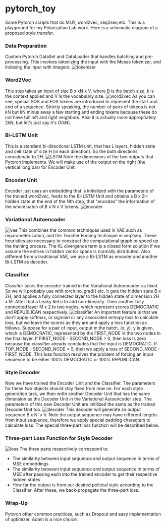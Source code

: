 # pytorch_toy
Some Pytorch scripts that do MLR, word2vec, seq2seq etc. This is a playground for my Polarization Lab work.
Here is a schematic diagram of a proposed style transfer.

### Data Preparation 
Custom Pytorch DataSet and DataLoader that handles batching and pre-processing. This involves tokenizing the input with the Moses tokenizer, and indexing the input with integers.
![tokenizer](schematics/tokenizer.png)

### Word2Vec
This step takes an input of size B x kN x V, where B is the batch size, k is the context applied and V is the vocabulary size.
![word2vec](schematics/word2vec.png) As you can see, special SOS and EOS tokens are introduced to represent the start and end of a sequence. Strictly speaking, the number of pairs of tokens is not kN but kN minus away a few starting and ending tokens because these do not have full left and right neighbors. Also it is actually more appropriately 2kN, but let's just say it's O(kN).

### Bi-LSTM Unit
This is a standard bi-directional LSTM unit, that has L layers, hidden state and cell state of size H (in each direction). So the both directions concatenate to 2H.
![LSTM](schematics/LSTMunit.png)
Note the dimensions of the two outputs that Pytorch implements. We will make use of the output on the right (the vertical long bar) for Encoder Unit.

### Encoder Unit
Encoder just uses an embedding that is initialized with the parameters of the trained word2vec, feeds to the Bi-LSTM Unit and obtains a B x 2H hidden state at the end of the Nth step, that "encodes" the information of the whole batch of B x N x V tokens.
![encoder](schematics/encoder.png)

### Variational Autoencoder
![vae](schematics/VAE.png)
This combines the common techniques used in VAE such as reparameterization, and the Teacher Forcing technique in seq2seq. These heuristics are necessary to construct the computational graph or speed up the training process. The KL divergence term is a closed form solution if we assume the entries in hidden vector space is normally distributed. Also different from a traditional VAE, we use a Bi-LSTM as encoder and another Bi-LSTM as decoder.

### Classifier
Classfier takes the encoder trained in the Variational Autoencoder as fixed. So we will probably use with torch.no_grad() etc. It gets the hidden state B x 2H, and applies a fully connected layer to the hidden state of dimension 2H x M. After that a Leaky ReLu to add non-linearity. Then another fully connected layer M x 2 to two nodes, which represent scores DEMOCRATIC and REPUBLICAN respectively.
![classifier](schematics/classifier.png)
An important feature is that we don't apply softmax, or sigmoid or any associated entropy loss to calculate loss, but we leave the scores as they are and apply a loss function as follows. Suppose for a pair of input, output in the batch, (x, y). y is given, which is DEMOCRATIC, represented by the FIRST_NODE in the two nodes in the final layer. If FIRST_NODE - SECOND_NODE > 0, then loss is zero because the classifier already concludes that the input is DEMOCRATIC. If TOP_NODE - SECOND_NODE < 0, then we apply a loss of SECOND_NODE - FIRST_NODE. This loss funciton resolves the problem of forcing an input sequence to be either 100% DEMOCRATIC or 100% REPUBLICAN.

### Style Decoder
Now we have trained the Encoder Unit and the Classifier. The parameters for these two objects should stay fixed from now on. For each style generation task, we then write another Decoder Unit that has the same dimension as the Decoder Unit in the Variational Autoencoder step. The parameters of this new Decoder Unit are initilized the same as the trained Decoder Unit too.
![decoder](schematics/style_decoder.png)
This decoder will generate an output sequence B x N' x V. Note the output sequence may have different lengths from input sequence, therefore we apply special padding characters to calculate loss. The special three-part loss function will be described below.

### Three-part Loss Function for Style Decoder
![loss](schematics/Three-part-loss.png)
The three parts respectively correspond to:
* The similarity between input sequence and output sequence in terms of MSE embeddings
* The similarity between input sequence and output sequence in terms of MSE after passing each into the trained encoder to get their respective hidden states
* How far the output is from our desired political style according to the Classifier. After these, we back-propagate the three-part loss.

### Wrap-Up
Pytorch other common practices, such as Dropout and easy implementation of optimizer. Adam is a nice choice.
